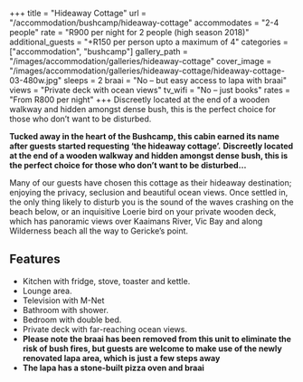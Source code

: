 +++
title = "Hideaway Cottage"
url = "/accommodation/bushcamp/hideaway-cottage"
accommodates = "2-4 people"
rate = "R900 per night for 2 people (high season 2018)"
additional_guests = "+R150 per person upto a maximum of 4"
categories = ["accommodation", "bushcamp"]
gallery_path = "/images/accommodation/galleries/hideaway-cottage"
cover_image = "/images/accommodation/galleries/hideaway-cottage/hideaway-cottage-03-480w.jpg"
sleeps = 2 
braai = "No – but easy access to lapa with braai"
views = "Private deck with ocean views"
tv_wifi = "No – just books"
rates = "From R800 per night"
+++
Discreetly located at the end of a wooden walkway and hidden amongst dense bush, this is the perfect choice for those who don’t want to be disturbed. 
<!--more-->
**Tucked away in the heart of the Bushcamp, this cabin earned its name after guests started requesting ‘the hideaway cottage’.** **Discreetly located at the end of a wooden walkway and hidden amongst dense bush, this is the perfect choice for those who don’t want to be disturbed…**

Many of our guests have chosen this cottage as their hideaway destination; enjoying the privacy, seclusion and beautiful ocean views. Once settled in, the only thing likely to disturb you is the sound of the waves crashing on the beach below, or an inquisitive Loerie bird on your private wooden deck, which has panoramic views over Kaaimans River, Vic Bay and along Wilderness beach all the way to Gericke’s point.

## Features

*   Kitchen with fridge, stove, toaster and kettle.
*   Lounge area.
*   Television with M-Net
*   Bathroom with shower.
*   Bedroom with double bed.
*   Private deck with far-reaching ocean views.
*   **Please note the braai has been removed from this unit to eliminate the risk of bush fires, but guests are welcome to make use of the newly renovated lapa area, which is just a few steps away**
*   **The lapa has a stone-built pizza oven and braai**